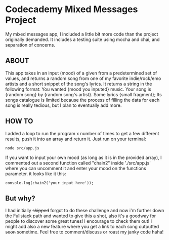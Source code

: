 Codecademy Mixed Messages Project
=================================
My mixed messages app, I included a little bit more code than the project originally demanded. It includes a testing suite using mocha and chai, and separation of concerns. 

ABOUT
-----
This app takes in an input (mood) of a given from a predetermined set of values, and returns a random song from one of my favorite indie/rock/emo artists and a short snippet of the song's lyrics.
It returns a string in the following format: You wanted {mood you inputed} music. Your song is {random song} by {random song's artist}. Some lyrics {small fragment};
Its songs catalogue is limited because the process of filling the data for each song is really tedious, but I plan to eventually add more.

HOW TO
------
I added a loop to run the program x number of times to get a few different results, push it into an array and return it. Just run on your terminal:
```
node src/app.js
```
If you want to input your own mood (as long as it is in the provided array), I commented out a second function called "chain2" inside './src/app.js' where you can uncomment it and enter your mood on the functions parameter. it looks like it this:
```
console.log(chain2('your input here'));
```

But why?
--------
I had initially ~~skipped~~ forgot to do these challenge and now i'm further down the Fullstack path and wanted to give this a shot, also it's a goodway for people to discover some great tunes! I encourage to check them out! I might add also a new feature where you get a link to each song outputted ~~soon~~ sometime.
Feel free to comment/discuss or roast my janky code haha!